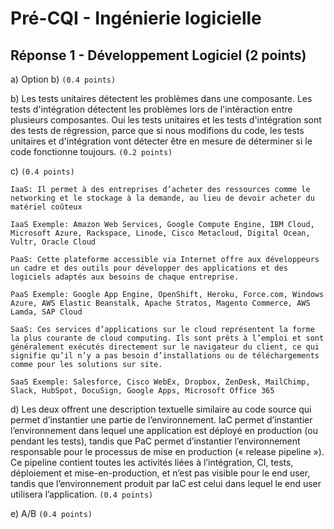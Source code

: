 # Pré-CQI - Ingénierie logicielle

## Réponse 1 - Développement Logiciel (2 points)

a) Option b) `(0.4 points)`

b) Les tests unitaires détectent les problèmes dans une composante. Les tests d'intégration détectent les problèmes lors de l'intéraction entre plusieurs composantes. Oui les tests unitaires et les tests d'intégration sont des tests de régression, parce que si nous modifions du code, les tests unitaires et d'intégration vont détecter être en mesure de déterminer si le code fonctionne toujours. `(0.2 points)`

c) `(0.4 points)`
    
    IaaS: Il permet à des entreprises d’acheter des ressources comme le networking et le stockage à la demande, au lieu de devoir acheter du matériel coûteux

    IaaS Exemple: Amazon Web Services, Google Compute Engine, IBM Cloud, Microsoft Azure, Rackspace, Linode, Cisco Metacloud, Digital Ocean, Vultr, Oracle Cloud

    PaaS: Cette plateforme accessible via Internet offre aux développeurs un cadre et des outils pour développer des applications et des logiciels adaptés aux besoins de chaque entreprise.
    
    PaaS Exemple: Google App Engine, OpenShift, Heroku, Force.com, Windows Azure, AWS Elastic Beanstalk, Apache Stratos, Magento Commerce, AWS Lamda, SAP Cloud

    SaaS: Ces services d’applications sur le cloud représentent la forme la plus courante de cloud computing. Ils sont prêts à l’emploi et sont généralement exécutés directement sur le navigateur du client, ce qui signifie qu’il n’y a pas besoin d’installations ou de téléchargements comme pour les solutions sur site.
    
    SaaS Exemple: Salesforce, Cisco WebEx, Dropbox, ZenDesk, MailChimp, Slack, HubSpot, DocuSign, Google Apps, Microsoft Office 365 


d) Les deux offrent une description textuelle similaire au code source qui permet d’instantier une partie de l’environnement. IaC permet d’instantier l’environnement dans lequel une application est déployé en production (ou pendant les tests), tandis que PaC permet d’instantier l’environnement responsable pour le processus de mise en production (« release pipeline »). Ce pipeline contient toutes les activités liées à l’intégration, CI, tests, déploiement et mise-en-production, et n’est pas visible pour le end user, tandis que l’environnement produit par IaC est celui dans lequel le end user utilisera l’application. `(0.4 points)`

e) A/B `(0.4 points)`
